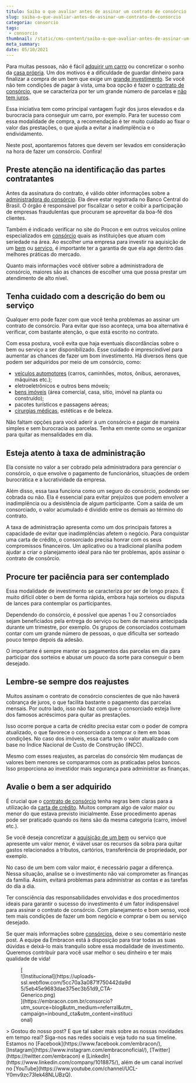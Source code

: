 ```yaml
---
titulo: Saiba o que avaliar antes de assinar um contrato de consórcio
slug: saiba-o-que-avaliar-antes-de-assinar-um-contrato-de-consorcio
categoria: consorcio
tags:
 - consorcio
thumbnail: /static/cms-content/saiba-o-que-avaliar-antes-de-assinar-um-contrato-de-consorcio.jpeg
meta_summary: 
date: 05/10/2021
---
```

Para muitas pessoas, não é fácil [adquirir um carro](https://www.embracon.com.br/blog/como-comprar-um-carro-com-r-100-00-por-semana) ou concretizar o sonho da [casa própria](https://www.embracon.com.br/blog/quero-comprar-uma-casa-ou-carro-com-consorcio-por-onde-comecar). Um dos motivos é a dificuldade de guardar dinheiro para finalizar a compra de um bem que exige um [grande investimento](https://www.embracon.com.br/blog/8-motivos-que-comprovam-que-consorcio-e-investimento). Se você não tem condições de pagar à vista, uma boa opção é fazer o [contrato de consórcio](https://www.embracon.com.br/blog/saiba-o-que-avaliar-antes-de-assinar-um-contrato-de-consorcio), que se caracteriza por ter um grande número de parcelas e [não tem juros](https://www.embracon.com.br/blog/consorcio-nao-tem-juros-entenda).

Essa iniciativa tem como principal vantagem fugir dos juros elevados e da burocracia para conseguir um carro, por exemplo. Para ter sucesso com essa modalidade de compra, a recomendação é ter muito cuidado ao fixar o valor das prestações, o que ajuda a evitar a inadimplência e o endividamento.

Neste post, apontaremos fatores que devem ser levados em consideração na hora de fazer um consórcio. Confira!

Preste atenção na identificação das partes contratantes
-------------------------------------------------------

Antes da assinatura do contrato, é válido obter informações sobre a [administradora do consórcio](https://www.embracon.com.br/a-embracon). Ela deve estar registrada no Banco Central do Brasil. O órgão é responsável por fiscalizar o setor e coibir a participação de empresas fraudulentas que procuram se aproveitar da boa-fé dos clientes.

Também é indicado verificar no site do Procon e em outros veículos online especializados em [consórcio](https://www.embracon.com.br/blog/entenda-como-o-consorcio-pode-te-ajudar-a-manter-a-estabilidade-financeira) quais as instituições que atuam com seriedade na área. Ao escolher uma empresa para investir na aquisição de um [bem](https://www.embracon.com.br/consorcio-de-imoveis) ou [serviço](https://www.embracon.com.br/consorcio-servicos), é importante ter a garantia de que ela age dentro das melhores práticas do mercado.

Quanto mais informações você obtiver sobre a administradora de consórcio, maiores são as chances de escolher uma que possa prestar um atendimento de alto nível.

Tenha cuidado com a descrição do bem ou serviço
-----------------------------------------------

Qualquer erro pode fazer com que você tenha problemas ao assinar um contrato de consórcio. Para evitar que isso aconteça, uma boa alternativa é verificar, com bastante atenção, o que está escrito no contrato.

Com essa postura, você evita que haja eventuais discordâncias sobre o bem ou serviço a ser disponibilizado. Esse cuidado é imprescindível para aumentar as chances de fazer um bom investimento. Há diversos itens que podem ser adquiridos por meio de um consórcio, como:

- [veículos automotores](https://www.embracon.com.br/consorcio-de-carros) (carros, caminhões, motos, ônibus, aeronaves, máquinas etc.);
- eletroeletrônicos e outros bens móveis;
- [bens imóveis](https://www.embracon.com.br/consorcio-de-imoveis) (área comercial, casa, sítio, imóvel na planta ou construído);
- pacotes turísticos e passagens aéreas;
- [cirurgias médicas](https://www.embracon.com.br/consorcio-servicos), estéticas e de beleza.

Não faltam opções para você aderir a um consórcio e pagar de maneira simples e sem burocracia as parcelas. Tenha em mente como se organizar para quitar as mensalidades em dia.

Esteja atento à taxa de administração
-------------------------------------

Ela consiste no valor a ser cobrado pela administradora para gerenciar o consórcio, o que envolve o pagamento de funcionários, situações de ordem burocrática e a lucratividade da empresa.

Além disso, essa taxa funciona como um seguro do consórcio, podendo ser cobrada ou não. Ela é essencial para evitar prejuízos que podem envolver a inadimplência ou a desistência de algum participante. Com a saída de um consorciado, o valor acumulado é dividido entre os demais ao término do contrato.

A taxa de administração apresenta como um dos principais fatores a capacidade de evitar que inadimplências afetem o negócio. Para conquistar uma carta de crédito, o consorciado precisa honrar com os seus compromissos financeiros. Um aplicativo ou a tradicional planilha podem ajudar a criar o planejamento ideal para não ter problemas, após assinar o contrato de consórcio.

Procure ter paciência para ser contemplado
------------------------------------------

Essa modalidade de investimento se caracteriza por ser de longo prazo. É muito difícil obter o bem de forma rápida, embora haja sorteios ou disputa de lances para contemplar os participantes.

Dependendo do consórcio, é possível que apenas 1 ou 2 consorciados sejam beneficiados pela entrega do serviço ou bem de maneira antecipada durante um trimestre, por exemplo. Os grupos de consorciados costumam contar com um grande número de pessoas, o que dificulta ser sorteado pouco tempo depois da adesão.

O importante é sempre manter os pagamentos das parcelas em dia para participar dos sorteios e abusar um pouco da sorte para conseguir o bem desejado.

Lembre-se sempre dos reajustes
------------------------------

Muitos assinam o contrato de consórcio conscientes de que não haverá cobrança de juros, o que facilita bastante o pagamento das parcelas mensais. Por outro lado, isso não faz com que o consorciado esteja livre dos famosos acréscimos para quitar as prestações.

Isso ocorre porque a carta de crédito precisa estar com o poder de compra atualizado, o que favorece o consorciado a comprar o item em boas condições. No caso dos imóveis, essa carta tem o valor atualizado com base no Índice Nacional de Custo de Construção (INCC).

Mesmo com esses reajustes, as parcelas do consórcio têm mudanças de valores bem menores se compararmos com as praticadas pelos bancos. Isso proporciona ao investidor mais segurança para administrar as finanças.

Avalie o bem a ser adquirido
----------------------------

É crucial que o [contrato de consórcio](https://www.embracon.com.br/blog/saiba-o-que-avaliar-antes-de-assinar-um-contrato-de-consorcio) tenha regras bem claras para a utilização da [carta de crédito](https://www.embracon.com.br/blog/o-que-voce-precisa-saber-sobre-a-carta-de-credito-de-consorcios). Muitos compram algo de valor maior ou menor do que estava previsto inicialmente. Esse procedimento apenas pode ser praticado quando os itens são da mesma categoria (carro, imóvel etc.).

Se você deseja concretizar a [aquisição de um bem](https://www.embracon.com.br/blog/entenda-o-que-e-e-como-funciona-uma-cota-de-consorcio) ou serviço que apresente um valor menor, é viável usar os recursos da sobra para quitar gastos relacionados a tributos, cartórios, transferência de propriedade, por exemplo.

No caso de um bem com valor maior, é necessário pagar a diferença. Nessa situação, analise se o investimento não vai comprometer as finanças da família. Assim, evitará problemas para administrar as contas e as tarefas do dia a dia.

Ter consciência das responsabilidades envolvidas e dos procedimentos ideais para garantir o sucesso do investimento é um fator indispensável para assinar o contrato de consórcio. Com planejamento e bom senso, você tem mais condições de fazer um bom negócio e comprar o bem ou serviço desejado.

Se quer mais informações sobre [consórcios](https://www.embracon.com.br/blog/afinal-o-que-e-o-consorcio), deixe o seu comentário neste post. A equipe da Embracon está à disposição para tirar todas as suas dúvidas e deixá-lo mais tranquilo sobre essa modalidade de investimento. Queremos contribuir para você usar melhor o seu dinheiro e ter mais qualidade de vida!

<figure class="w-richtext-figure-type-image w-richtext-align-center" style="max-width:310px">[<div>![Institucional](https://uploads-ssl.webflow.com/5cc70a3a0871f750442da9d5/5eb45e9683dae375ec3b51d9_CTA-Generico.png)</div>](https://embracon.com.br/consorcio?utm_source=blog&utm_medium=referral&utm_campaign=inbound_cta&utm_content=institucional)</figure>> Gostou do nosso post? E que tal saber mais sobre as nossas novidades em tempo real? Siga-nos nas redes sociais e veja tudo na sua timeline. Estamos no [Facebook](https://www.facebook.com/embracon/), [Instagram](https://www.instagram.com/embraconoficial/), [Twitter](https://twitter.com/embracon) e [LinkedIn](https://www.linkedin.com/company/1018875/), além de um canal incrível no [YouTube](https://www.youtube.com/channel/UCL-Y0mv9zc73Iek48NLUBzQ).
